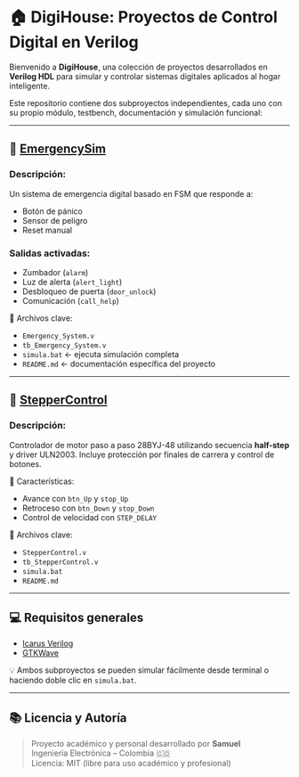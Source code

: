 # 🏠 DigiHouse: Proyectos de Control Digital en Verilog

Bienvenido a **DigiHouse**, una colección de proyectos desarrollados en **Verilog HDL** para simular y controlar sistemas digitales aplicados al hogar inteligente.

Este repositorio contiene dos subproyectos independientes, cada uno con su propio módulo, testbench, documentación y simulación funcional:

---

## 🚨 [EmergencySim](./EmergencySim)

### Descripción:
Un sistema de emergencia digital basado en FSM que responde a:
- Botón de pánico
- Sensor de peligro
- Reset manual

### Salidas activadas:
- Zumbador (`alarm`)
- Luz de alerta (`alert_light`)
- Desbloqueo de puerta (`door_unlock`)
- Comunicación (`call_help`)

📁 Archivos clave:
- `Emergency_System.v`
- `tb_Emergency_System.v`
- `simula.bat` ← ejecuta simulación completa
- `README.md` ← documentación específica del proyecto

---

## 🔄 [StepperControl](./StepperControl)

### Descripción:
Controlador de motor paso a paso 28BYJ-48 utilizando secuencia **half-step** y driver ULN2003. Incluye protección por finales de carrera y control de botones.

🔧 Características:
- Avance con `btn_Up` y `stop_Up`
- Retroceso con `btn_Down` y `stop_Down`
- Control de velocidad con `STEP_DELAY`

📁 Archivos clave:
- `StepperControl.v`
- `tb_StepperControl.v`
- `simula.bat`
- `README.md`

---

## 💻 Requisitos generales

- [Icarus Verilog](http://iverilog.icarus.com/)
- [GTKWave](http://gtkwave.sourceforge.net/)

💡 Ambos subproyectos se pueden simular fácilmente desde terminal o haciendo doble clic en `simula.bat`.

---

## 📚 Licencia y Autoría

> Proyecto académico y personal desarrollado por **Samuel**  
> Ingeniería Electrónica – Colombia 🇨🇴  
> Licencia: MIT (libre para uso académico y profesional)


